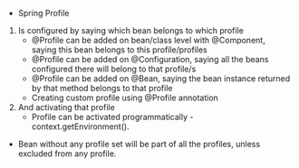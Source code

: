 * Spring Profile

1. Is configured by saying which bean belongs to which profile
    * @Profile can be added on bean/class level with @Component, saying this bean belongs to this profile/profiles
    * @Profile can be added on @Configuration, saying all the beans configured there will belong to that profile/s
    * @Profile can be added on @Bean, saying the bean instance returned by that method belongs to that profile
    * Creating custom profile using @Profile annotation
2. And activating that profile
    * Profile can be activated programmatically - context.getEnvironment().



* Bean without any profile set will be part of all the profiles, unless excluded from any profile.